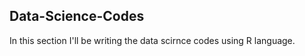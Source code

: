 ## Data-Science-Codes ##    

In this section I'll be writing the data scirnce codes using R language. 
 
